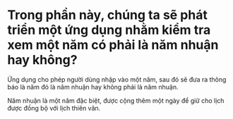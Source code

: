 # Trong phần này, chúng ta sẽ phát triển một ứng dụng nhằm kiểm tra xem một năm có phải là năm nhuận hay không?

Ứng dụng cho phép người dùng nhập vào một năm, sau đó sẽ đưa ra thông báo là năm đó là năm nhuận hay không phải là năm nhuận.

Năm nhuận là một năm đặc biệt, được cộng thêm một ngày để giữ cho lịch được đồng bộ với lịch thiên văn.